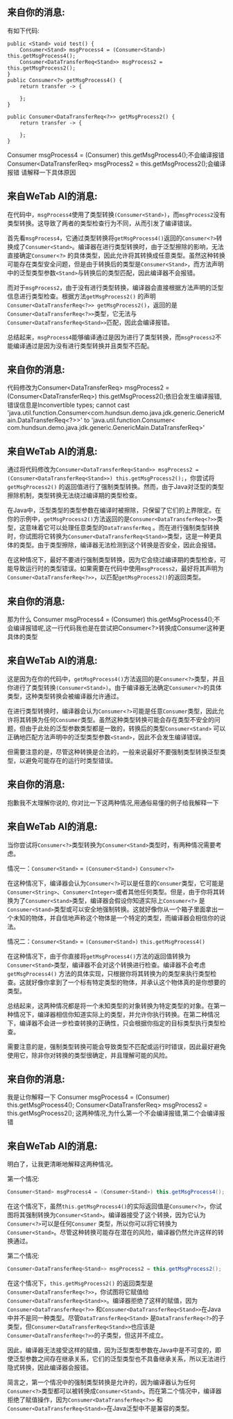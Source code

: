 ## 来自你的消息:

有如下代码:

    public <Stand> void test() {
        Consumer<Stand> msgProcess4 = (Consumer<Stand>) this.getMsgProcess4();
        Consumer<DataTransferReq<Stand>> msgProcess2 = this.getMsgProcess2();
    }
    public Consumer<?> getMsgProcess4() {
        return transfer -> {

        };
    }

    public Consumer<DataTransferReq<?>> getMsgProcess2() {
        return transfer -> {

        };
    }

Consumer<Stand> msgProcess4 = (Consumer<Stand>) this.getMsgProcess4();不会编译报错
Consumer<DataTransferReq<Stand>> msgProcess2 = this.getMsgProcess2();会编译报错
请解释一下具体原因

## 来自WeTab AI的消息:

在代码中，`msgProcess4`使用了类型转换`(Consumer<Stand>)`，而`msgProcess2`没有类型转换。这导致了两者的类型检查行为不同，从而引发了编译错误。

首先看`msgProcess4`，它通过类型转换将`getMsgProcess4()`返回的`Consumer<?>`转换成了`Consumer<Stand>`。编译器在进行类型转换时，由于泛型擦除的影响，无法直接确定`Consumer<?>`
的具体类型，因此允许将其转换成任意类型。虽然这种转换可能存在类型安全问题，但是由于转换后的类型是`Consumer<Stand>`，而方法声明中的泛型类型参数`<Stand>`与转换后的类型匹配，因此编译器不会报错。

而对于`msgProcess2`，由于没有进行类型转换，编译器会直接根据方法声明的泛型信息进行类型检查。根据方法`getMsgProcess2()`
的声明`Consumer<DataTransferReq<?>> getMsgProcess2()`，返回的是`Consumer<DataTransferReq<?>>`类型，它无法与`Consumer<DataTransferReq<Stand>>`匹配，因此会编译报错。

总结起来，`msgProcess4`能够编译通过是因为进行了类型转换，而`msgProcess2`不能编译通过是因为没有进行类型转换并且类型不匹配。

## 来自你的消息:

代码修改为Consumer<DataTransferReq<Stand>> msgProcess2 = (Consumer<DataTransferReq<Stand>>) this.getMsgProcess2();依旧会发生编译报错,错误信息是Inconvertible types;
cannot cast 'java.util.function.Consumer<com.hundsun.demo.java.jdk.generic.GenericMain.DataTransferReq<?>>' to 'java.util.function.Consumer<
com.hundsun.demo.java.jdk.generic.GenericMain.DataTransferReq<Stand>>'

## 来自WeTab AI的消息:

通过将代码修改为`Consumer<DataTransferReq<Stand>> msgProcess2 = (Consumer<DataTransferReq<Stand>>) this.getMsgProcess2();`，你尝试将`getMsgProcess2()`
的返回值进行了强制类型转换。然而，由于Java对泛型的类型擦除机制，类型转换无法绕过编译期的类型检查。

在Java中，泛型类型的类型参数在编译时被擦除，只保留了它们的上界限定。在你的示例中，`getMsgProcess2()`方法返回的是`Consumer<DataTransferReq<?>>`类型，这意味着它可以处理任意类型的`DataTransferReq`
。而在进行强制类型转换时，你试图将它转换为`Consumer<DataTransferReq<Stand>>`类型，这是一种更具体的类型。由于类型擦除，编译器无法检测到这个转换是否安全，因此会报错。

在这种情况下，最好不要进行强制类型转换，因为它会绕过编译期的类型检查，可能导致运行时的类型错误。如果需要在代码中使用`msgProcess2`，最好将其声明为`Consumer<DataTransferReq<?>>`，以匹配`getMsgProcess2()`的返回类型。

## 来自你的消息:

那为什么 Consumer<Stand> msgProcess4 = (Consumer<Stand>) this.getMsgProcess4();不会编译报错呢,这一行代码我也是在尝试把Consumer<?>转换成Consumer<Stand>这种更具体的类型

## 来自WeTab AI的消息:

这是因为在你的代码中，`getMsgProcess4()`方法返回的是`Consumer<?>`类型，并且你进行了类型转换`(Consumer<Stand>)`。由于编译器无法确定`Consumer<?>`的具体类型，这种类型转换会被编译器允许通过。

在进行类型转换时，编译器会认为`Consumer<?>`可能是任意`Consumer`类型，因此允许将其转换为任何`Consumer`类型。虽然这种类型转换可能会存在类型不安全的问题，但由于此处的泛型参数类型都是一致的，转换后的类型`Consumer<Stand>`
可以正确地匹配方法声明中的泛型类型参数`<Stand>`，因此不会发生编译错误。

但需要注意的是，尽管这种转换是合法的，一般来说最好不要强制类型转换泛型类型，以避免可能存在的运行时类型错误。

## 来自你的消息:

抱歉我不太理解你说的, 你对比一下这两种情况,用通俗易懂的例子给我解释一下

## 来自WeTab AI的消息:

当你尝试将`Consumer<?>`类型转换为`Consumer<Stand>`类型时，有两种情况需要考虑。

情况一：`Consumer<Stand>` = `(Consumer<Stand>)` `Consumer<?>`

在这种情况下，编译器会认为`Consumer<?>`可以是任意的`Consumer`类型，它可能是`Consumer<String>`、`Consumer<Integer>`或者其他任何类型。但是，由于你将其转换为了`Consumer<Stand>`类型，编译器会假设你知道实际上`Consumer<?>`
是`Consumer<Stand>`类型或可以安全地强制转换。这就好像你从一个箱子里面拿出一个未知的物体，并自信地声称这个物体是一个特定的类型，而编译器会相信你的说法。

情况二：`Consumer<Stand>` = `(Consumer<Stand>)` `this.getMsgProcess4()`

在这种情况下，由于你直接将`getMsgProcess4()`方法的返回值转换为`Consumer<Stand>`类型，编译器不会对这个转换进行检查。编译器不会考虑`getMsgProcess4()`
方法的具体实现，只根据你将其转换为的类型来执行类型检查。这就好像你拿到了一个标有特定类型的物体，并承认这个物体真的是你想要的类型。

总结起来，这两种情况都是将一个未知类型的对象转换为特定类型的对象。在第一种情况下，编译器相信你知道实际上的类型，并允许你执行转换。在第二种情况下，编译器不会进一步检查转换的正确性，只会根据你指定的目标类型执行类型检查。

需要注意的是，强制类型转换可能会导致类型不匹配或运行时错误，因此最好避免使用它，除非你对转换的类型很确定，并且理解可能的风险。

## 来自你的消息:

我是让你解释一下
Consumer<Stand> msgProcess4 = (Consumer<Stand>) this.getMsgProcess4();
Consumer<DataTransferReq<Stand>> msgProcess2 = this.getMsgProcess2();
这两种情况,为什么第一个不会编译报错,第二个会编译报错

## 来自WeTab AI的消息:

明白了，让我更清晰地解释这两种情况。

第一个情况:

```java
Consumer<Stand> msgProcess4 = (Consumer<Stand>) this.getMsgProcess4();
```

在这个情况下，虽然`this.getMsgProcess4()`的实际返回值是`Consumer<?>`，你试图将其强制转换为`Consumer<Stand>`。编译器接受了这个转换，因为它认为`Consumer<?>`可以是任何`Consumer`
类型，所以你可以将它转换为`Consumer<Stand>`。尽管这种转换可能存在潜在的风险，编译器仍然允许这样的转换通过。

第二个情况:

```java
Consumer<DataTransferReq<Stand>> msgProcess2 = this.getMsgProcess2();
```

在这个情况下，`this.getMsgProcess2()`
的返回类型是`Consumer<DataTransferReq<?>>`，你试图将它赋值给`Consumer<DataTransferReq<Stand>>`。编译器拒绝了这样的赋值，因为`Consumer<DataTransferReq<?>>`
和`Consumer<DataTransferReq<Stand>>`在Java中并不是同一种类型。尽管`DataTransferReq<Stand>`
是`DataTransferReq<?>`的子类型，但`Consumer<DataTransferReq<Stand>>`也应该是`Consumer<DataTransferReq<?>>`的子类型，但这并不成立。

因此，编译器无法接受这样的赋值，因为泛型类型参数在Java中是不可变的，即使泛型参数之间存在继承关系，它们的泛型类型也不具备继承关系，所以无法进行隐式转换，因此编译器会报错。

简言之，第一个情况中的强制类型转换是允许的，因为编译器认为任何`Consumer<?>`类型都可以被转换成`Consumer<Stand>`。而在第二个情况中，编译器拒绝了赋值操作，因为`Consumer<DataTransferReq<?>>`
和`Consumer<DataTransferReq<Stand>>`在Java泛型中不是兼容的类型。

